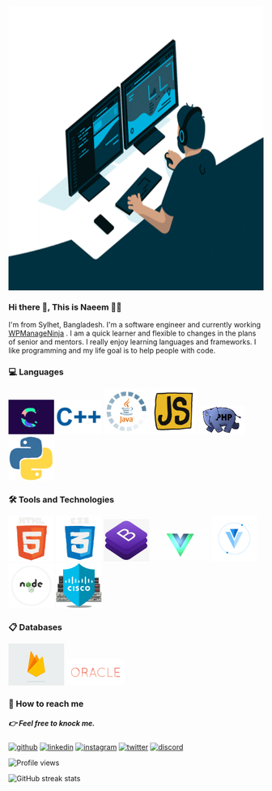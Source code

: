 <div>
   <img src="https://github.com/NaeemHaque/NaeemHaque/blob/main/gif/programmer.gif" width="100%" height="560px" style="display: flex; justify-content: center;" >
</div>

### Hi there 👋, This is Naeem 👨‍💻
 I'm from Sylhet, Bangladesh. I'm a software engineer and currently working <a href="https://github.com/WPManageNinja">WPManageNinja</a>  . I am a quick learner and flexible to changes in the plans of senior and mentors. I really enjoy learning languages and frameworks. I like programming and my life goal is to help people with code.

### 💻 Languages 

<img src="https://github.com/NaeemHaque/NaeemHaque/blob/main/gif/c.gif" width="90px"> <img src="https://github.com/NaeemHaque/NaeemHaque/blob/main/gif/c%2B%2B.gif" width="90px"> <img src="https://github.com/NaeemHaque/NaeemHaque/blob/main/gif/java.gif" width="90px"> <img src="https://github.com/NaeemHaque/NaeemHaque/blob/main/gif/js.gif" width="90px"> <img src="https://github.com/NaeemHaque/NaeemHaque/blob/main/gif/php.gif" width="90px"> <img src="https://github.com/NaeemHaque/NaeemHaque/blob/main/gif/python.gif" width="90px">


### 🛠️ Tools and Technologies

<img src="https://github.com/NaeemHaque/NaeemHaque/blob/main/gif/html.gif" width="90px"> <img src="https://github.com/NaeemHaque/NaeemHaque/blob/main/gif/css.gif" width="90px"> <img src="https://github.com/NaeemHaque/NaeemHaque/blob/main/gif/bootstrap.jpg" width="90px"> <img src="https://github.com/NaeemHaque/NaeemHaque/blob/main/gif/vue.gif" width="115px"> <img src="https://github.com/NaeemHaque/NaeemHaque/blob/main/gif/vuetify.png" width="90px"> <img src="https://github.com/NaeemHaque/NaeemHaque/blob/main/gif/nodejs.gif" width="90px"> <img src="https://github.com/NaeemHaque/NaeemHaque/blob/main/gif/cisco.gif" width="90px">


### 📋 Databases

<img src="https://github.com/NaeemHaque/NaeemHaque/blob/main/gif/firebase.gif" width="110px"> <img src="https://github.com/NaeemHaque/NaeemHaque/blob/main/gif/oracle.gif" width="115px">

### 💌 How to reach me
##### 👉 Feel free to knock me.
[<img src='https://cdn.jsdelivr.net/npm/simple-icons@3.0.1/icons/github.svg' alt='github' height='40'>](https://github.com/NaeemHaque)  [<img src='https://cdn.jsdelivr.net/npm/simple-icons@3.0.1/icons/linkedin.svg' alt='linkedin' height='40'>](https://www.linkedin.com/in/gulam-sarwer-8626101a3/)  [<img src='https://cdn.jsdelivr.net/npm/simple-icons@3.0.1/icons/instagram.svg' alt='instagram' height='40'>](https://www.instagram.com/haque_naeem/)  [<img src='https://cdn.jsdelivr.net/npm/simple-icons@3.0.1/icons/twitter.svg' alt='twitter' height='40'>](https://twitter.com/@NaeemHaque5)  [<img src='https://cdn.jsdelivr.net/npm/simple-icons@3.0.1/icons/discord.svg' alt='discord' height='40'>](https://discord.com/channels/NaeemHaque#7966) 


![Profile views](https://gpvc.arturio.dev/NaeemHaque)  

![GitHub streak stats](https://github-readme-streak-stats.herokuapp.com/?user=NaeemHaque)  
